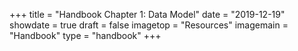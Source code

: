 +++
title = "Handbook Chapter 1: Data Model"
date = "2019-12-19"
showdate = true
draft = false
imagetop = "Resources"
imagemain = "Handbook"
type = "handbook"
+++